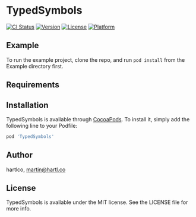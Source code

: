 # TypedSymbols

[![CI Status](https://img.shields.io/travis/hartlco/TypedSymbols.svg?style=flat)](https://travis-ci.org/hartlco/TypedSymbols)
[![Version](https://img.shields.io/cocoapods/v/TypedSymbols.svg?style=flat)](https://cocoapods.org/pods/TypedSymbols)
[![License](https://img.shields.io/cocoapods/l/TypedSymbols.svg?style=flat)](https://cocoapods.org/pods/TypedSymbols)
[![Platform](https://img.shields.io/cocoapods/p/TypedSymbols.svg?style=flat)](https://cocoapods.org/pods/TypedSymbols)

## Example

To run the example project, clone the repo, and run `pod install` from the Example directory first.

## Requirements

## Installation

TypedSymbols is available through [CocoaPods](https://cocoapods.org). To install
it, simply add the following line to your Podfile:

```ruby
pod 'TypedSymbols'
```

## Author

hartlco, martin@hartl.co

## License

TypedSymbols is available under the MIT license. See the LICENSE file for more info.
